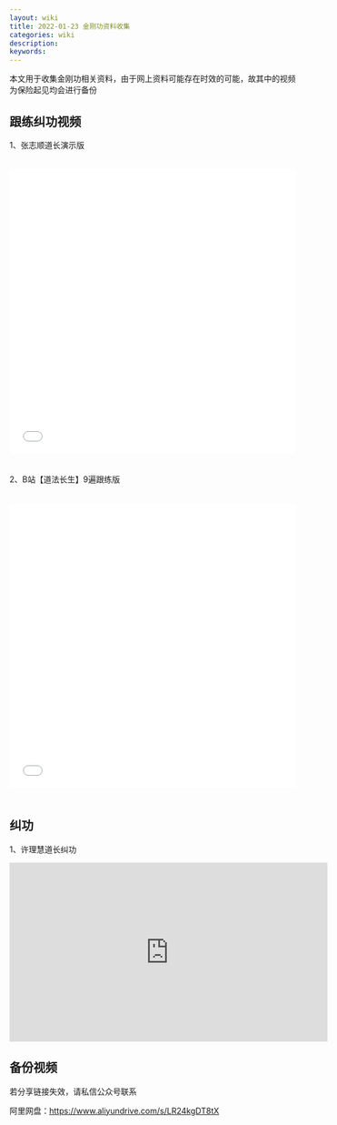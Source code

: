 ```yaml
---
layout: wiki
title: 2022-01-23 金刚功资料收集
categories: wiki
description: 
keywords: 
---
```


本文用于收集金刚功相关资料，由于网上资料可能存在时效的可能，故其中的视频为保险起见均会进行备份



## 跟练纠功视频

1、张志顺道长演示版
<iframe  src="//player.bilibili.com/player.html?aid=884970536&bvid=BV1QK4y1h7s3&cid=246890886&page=1" scrolling="no" border="0" frameborder="no" framespacing="0" allowfullscreen="true" style="width:100%; height: 500px; max-width:100%; align:center; padding:20px 0;"></iframe>


2、B站【道法长生】9遍跟练版

<iframe src="//player.bilibili.com/player.html?aid=337662623&bvid=BV1XR4y1g7GY&cid=471364293&page=1" scrolling="no" border="0" frameborder="no" framespacing="0" allowfullscreen="true" style="width:100%; height: 500px; max-width:100%; align:center; padding:20px 0;"> </iframe>




## 纠功
1、许理慧道长纠功
<iframe width="560" height="315" src="https://www.youtube.com/embed/lX6KBItX_OA" title="YouTube video player" frameborder="0" allow="accelerometer; autoplay; clipboard-write; encrypted-media; gyroscope; picture-in-picture" allowfullscreen></iframe>



## 备份视频
若分享链接失效，请私信公众号联系

阿里网盘：https://www.aliyundrive.com/s/LR24kgDT8tX
